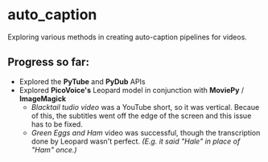 # auto_caption
Exploring various methods in creating auto-caption pipelines for videos.

## Progress so far:
- Explored the **PyTube** and **PyDub** APIs
- Explored **PicoVoice's** Leopard model in conjunction with **MoviePy** / **ImageMagick**
  - *Blacktail tudio video* was a YouTube short, so it was vertical. Becaue of this, the subtitles went off the edge of the screen and this issue has to be fixed.
  - *Green Eggs and Ham* video was successful, though the transcription done by Leopard wasn't perfect. *(E.g. it said "Hale" in place of "Ham" once.)*
